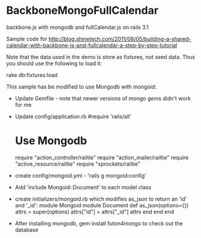 BackboneMongoFullCalendar
=========================

backbone.js with mongodb and fullCalendar.js on rails 3.1

Sample code for http://blog.shinetech.com/2011/08/05/building-a-shared-calendar-with-backbone-js-and-fullcalendar-a-step-by-step-tutorial

Note that the data used in the demo is store as fixtures, not seed data. Thus you should use the following to load it:

rake db:fixtures:load

This sample has be modified to use Mongodb with mongoid:

  * Update Gemfile - note that newer versions of mongo gems didn't work for me

  * Update config/application.rb
      #require 'rails/all'

      # Use Mongodb
      require "action_controller/railtie"
      require "action_mailer/railtie"
      require "active_resource/railtie"
      require "sprockets/railtie"

  * create config/mongoid.yml - 'rails g mongoid:config'

  * Add 'include Mongoid::Document' to each model class

  * create initializers/mongoid.rb which modifies as_json to return an 'id' and '_id':
    module Mongoid
      module Document
        def as_json(options={})
          attrs = super(options)
          attrs["id"] = attrs["_id"]
          attrs
        end
      end
    end

  * After installing mongodb, gem install futon4mongo to check out the database

